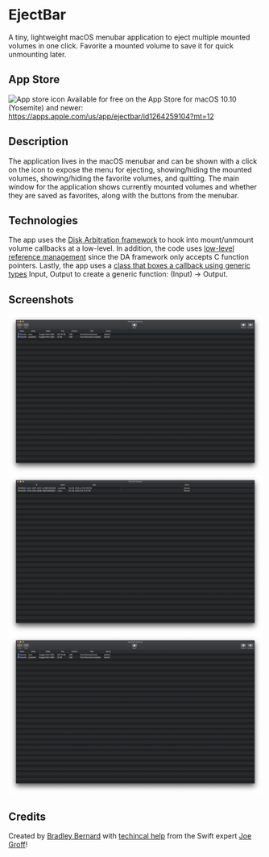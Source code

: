 # EjectBar
A tiny, lightweight macOS menubar application to eject multiple mounted volumes in one click. Favorite a mounted volume to save it for quick unmounting later.

## App Store
![App store icon](https://is2-ssl.mzstatic.com/image/thumb/Purple114/v4/e9/0e/46/e90e460d-24e4-6569-201d-d7da9e91d8f9/AppIcon-85-220-4-2x.png/230x0w.webp)
Available for free on the App Store for macOS 10.10 (Yosemite) and newer: https://apps.apple.com/us/app/ejectbar/id1264259104?mt=12

## Description

The application lives in the macOS menubar and can be shown with a click on the icon to expose the menu for ejecting, showing/hiding the mounted volumes, showing/hiding the favorite volumes, and quitting. The main window for the application shows currently mounted volumes and whether they are saved as favorites, along with the buttons from the menubar.

## Technologies
The app uses the [Disk Arbitration framework](https://github.com/bradleybernard/EjectBar/blob/master/EjectBar/Classes/Volume.swift#L170) to hook into mount/unmount volume callbacks at a low-level. In addition, the code uses [low-level reference management](https://github.com/bradleybernard/EjectBar/blob/master/EjectBar/Classes/Volume.swift#L67) since the DA framework only accepts C function pointers. Lastly, the app uses a [class that boxes a callback using generic types](https://github.com/bradleybernard/EjectBar/blob/master/EjectBar/Classes/Volume.swift#L28-L33) Input, Output to create a generic function: (Input) -> Output. 

## Screenshots
![Menu bar](/Screenshots/1.png?raw=true "1")
![Mounted volumes](/Screenshots/2.png?raw=true "2")
![Favorite volumes](/Screenshots/1.png?raw=true "3")

## Credits
Created by [Bradley Bernard](https://bradleybernard.com) with [techincal help](https://twitter.com/jckarter/status/889604979995967488) from the Swift expert [Joe Groff](https://twitter.com/jckarter)!